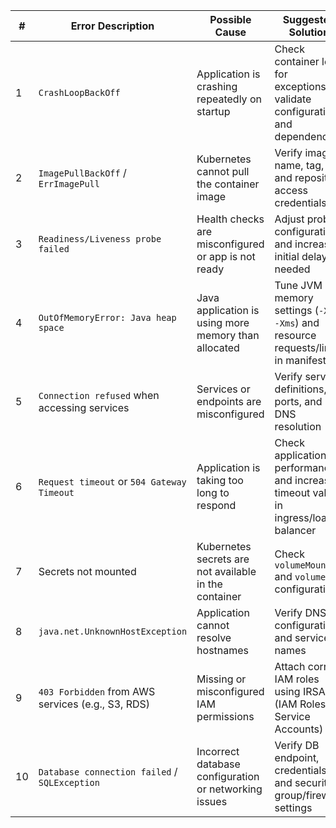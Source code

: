 
| #  | Error Description                                      | Possible Cause                                                                 | Suggested Solution                                                                 |
|----|--------------------------------------------------------|----------------------------------------------------------------------------------|-------------------------------------------------------------------------------------|
| 1  | `CrashLoopBackOff`                                     | Application is crashing repeatedly on startup                                   | Check container logs for exceptions; validate configuration and dependencies       |
| 2  | `ImagePullBackOff` / `ErrImagePull`                    | Kubernetes cannot pull the container image                                      | Verify image name, tag, and repository access credentials                           |
| 3  | `Readiness/Liveness probe failed`                      | Health checks are misconfigured or app is not ready                             | Adjust probe configuration and increase initial delay if needed                    |
| 4  | `OutOfMemoryError: Java heap space`                    | Java application is using more memory than allocated                            | Tune JVM memory settings (`-Xmx`, `-Xms`) and resource requests/limits in manifest |
| 5  | `Connection refused` when accessing services           | Services or endpoints are misconfigured                                         | Verify service definitions, ports, and DNS resolution                              |
| 6  | `Request timeout` or `504 Gateway Timeout`             | Application is taking too long to respond                                       | Check application performance and increase timeout values in ingress/load balancer |
| 7  | Secrets not mounted                                     | Kubernetes secrets are not available in the container                           | Check `volumeMounts` and `volumes` configuration                                   |
| 8  | `java.net.UnknownHostException`                        | Application cannot resolve hostnames                                            | Verify DNS configuration and service names                                         |
| 9  | `403 Forbidden` from AWS services (e.g., S3, RDS)      | Missing or misconfigured IAM permissions                                        | Attach correct IAM roles using IRSA (IAM Roles for Service Accounts)               |
| 10 | `Database connection failed` / `SQLException`          | Incorrect database configuration or networking issues                           | Verify DB endpoint, credentials, and security group/firewall settings              |
